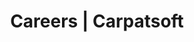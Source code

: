 ---
layout: careers
title: Careers | Carpatsoft
description: Web software outsourcing in Cluj Napoca Romania
keywords: websites, low price websites 
sliderimg: /img/slides/slider-code.jpg
permalink: careers/index.html
---